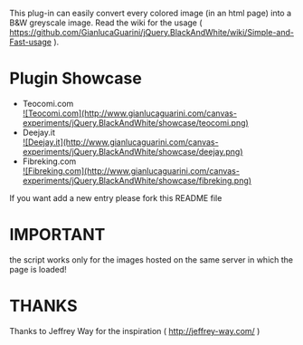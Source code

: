 This plug-in can easily convert every colored image (in an html page) into a B&W greyscale image.
Read the wiki for the usage ( https://github.com/GianlucaGuarini/jQuery.BlackAndWhite/wiki/Simple-and-Fast-usage ).

Plugin Showcase
=================

<ul>
	<li>
		Teocomi.com<br />
		<a href="http://teocomi.com/photos/">
		![Teocomi.com](http://www.gianlucaguarini.com/canvas-experiments/jQuery.BlackAndWhite/showcase/teocomi.png)
		</a>
	</li>
	<li>
		Deejay.it<br />
		<a href="http://www.deejay.it/dj/extra/widget">
		![Deejay.it](http://www.gianlucaguarini.com/canvas-experiments/jQuery.BlackAndWhite/showcase/deejay.png)
		</a>
	</li>
	<li>
		Fibreking.com<br />
		<a href="http://www.fibreking.com/">
		![Fibreking.com](http://www.gianlucaguarini.com/canvas-experiments/jQuery.BlackAndWhite/showcase/fibreking.png)
		</a>
	</li>
</ul>
If you want add a new entry please fork this README file

IMPORTANT
=================
the script works only for the images hosted on the same server in which the page is loaded!

THANKS
=================
Thanks to Jeffrey Way for the inspiration ( http://jeffrey-way.com/ )
